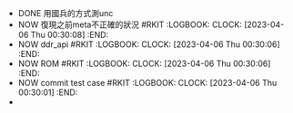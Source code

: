 - DONE 用國兵的方式測unc
- NOW 復現之前meta不正確的狀況 #RKIT
  :LOGBOOK:
  CLOCK: [2023-04-06 Thu 00:30:08]
  :END:
- NOW ddr_api #RKIT
  :LOGBOOK:
  CLOCK: [2023-04-06 Thu 00:30:06]
  :END:
- NOW ROM #RKIT
  :LOGBOOK:
  CLOCK: [2023-04-06 Thu 00:30:06]
  :END:
- NOW commit test case #RKIT
  :LOGBOOK:
  CLOCK: [2023-04-06 Thu 00:30:01]
  :END:
-